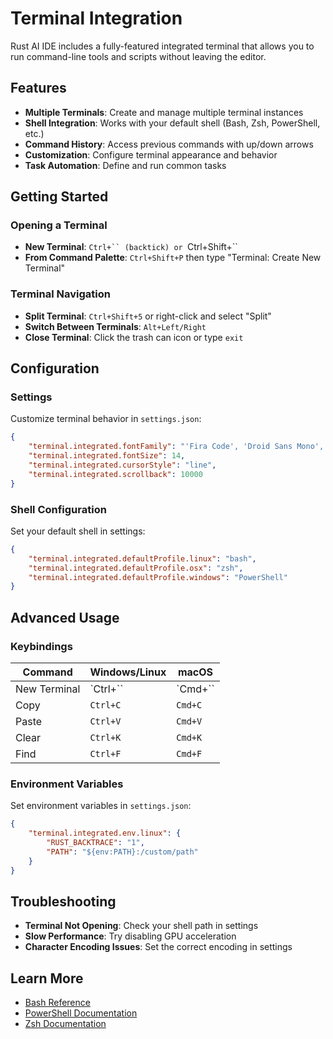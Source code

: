 # Terminal Integration

Rust AI IDE includes a fully-featured integrated terminal that allows you to run command-line tools and scripts without leaving the editor.

## Features

- **Multiple Terminals**: Create and manage multiple terminal instances
- **Shell Integration**: Works with your default shell (Bash, Zsh, PowerShell, etc.)
- **Command History**: Access previous commands with up/down arrows
- **Customization**: Configure terminal appearance and behavior
- **Task Automation**: Define and run common tasks

## Getting Started

### Opening a Terminal

- **New Terminal**: `Ctrl+`` (backtick) or `Ctrl+Shift+``
- **From Command Palette**: `Ctrl+Shift+P` then type "Terminal: Create New Terminal"

### Terminal Navigation

- **Split Terminal**: `Ctrl+Shift+5` or right-click and select "Split"
- **Switch Between Terminals**: `Alt+Left/Right`
- **Close Terminal**: Click the trash can icon or type `exit`

## Configuration

### Settings

Customize terminal behavior in `settings.json`:

```json
{
    "terminal.integrated.fontFamily": "'Fira Code', 'Droid Sans Mono', 'Courier New'",
    "terminal.integrated.fontSize": 14,
    "terminal.integrated.cursorStyle": "line",
    "terminal.integrated.scrollback": 10000
}
```

### Shell Configuration

Set your default shell in settings:

```json
{
    "terminal.integrated.defaultProfile.linux": "bash",
    "terminal.integrated.defaultProfile.osx": "zsh",
    "terminal.integrated.defaultProfile.windows": "PowerShell"
}
```

## Advanced Usage

### Keybindings

| Command | Windows/Linux | macOS |
|---------|---------------|-------|
| New Terminal | `Ctrl+`` | `Cmd+`` |
| Copy | `Ctrl+C` | `Cmd+C` |
| Paste | `Ctrl+V` | `Cmd+V` |
| Clear | `Ctrl+K` | `Cmd+K` |
| Find | `Ctrl+F` | `Cmd+F` |

### Environment Variables

Set environment variables in `settings.json`:

```json
{
    "terminal.integrated.env.linux": {
        "RUST_BACKTRACE": "1",
        "PATH": "${env:PATH}:/custom/path"
    }
}
```

## Troubleshooting

- **Terminal Not Opening**: Check your shell path in settings
- **Slow Performance**: Try disabling GPU acceleration
- **Character Encoding Issues**: Set the correct encoding in settings

## Learn More

- [Bash Reference](https://www.gnu.org/software/bash/manual/)
- [PowerShell Documentation](https://docs.microsoft.com/en-us/powershell/)
- [Zsh Documentation](http://zsh.sourceforge.net/Doc/)
